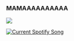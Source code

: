 ### MAMAAAAAAAAAA

![](https://komarev.com/ghpvc/?username=moodgaga&color=lightgrey&style=for-the-badge)

<a href="https://github.com/tthn0/Spotify-Readme">
  <img src="https://spotifinder-dpd0q3pyx-moodgaga.vercel.app/api" alt="Current Spotify Song">
</a>
